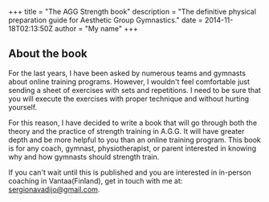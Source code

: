 +++
title = "The AGG Strength book"
description = "The definitive physical preparation guide for Aesthetic Group Gymnastics."
date = 2014-11-18T02:13:50Z
author = "My name"
+++

## About the book

For the last years, I have been asked by numerous teams and gymnasts about online training programs. However, I wouldn't feel comfortable just sending a sheet of exercises with sets and repetitions. I need to be sure that you will execute the exercises with proper technique and without hurting yourself.

For this reason, I have decided to write a book that will go through both the theory and the practice of strength training in A.G.G. It will have greater depth and be more helpful to you than an online training program. 
This book is for any coach, gymnast, physiotherapist, or parent interested in knowing why and how gymnasts should strength train. 

If you can't wait until this is published and you are interested in in-person coaching in Vantaa(Finland), get in touch with me at: <sergionavadijo@gmail.com>.

